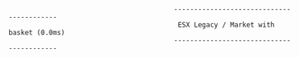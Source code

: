                                              -----------------------------------------
                                              ESX Legacy / Market with basket (0.0ms)
                                             -----------------------------------------



